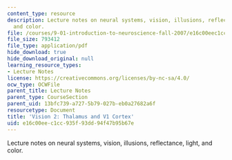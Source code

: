 ```yaml
---
content_type: resource
description: Lecture notes on neural systems, vision, illusions, reflectance, light,
  and color.
file: /courses/9-01-introduction-to-neuroscience-fall-2007/e16c00eec1cc935f93dd94f47b95b67e_10_vision2.pdf
file_size: 793412
file_type: application/pdf
hide_download: true
hide_download_original: null
learning_resource_types:
- Lecture Notes
license: https://creativecommons.org/licenses/by-nc-sa/4.0/
ocw_type: OCWFile
parent_title: Lecture Notes
parent_type: CourseSection
parent_uid: 13bfc739-a727-5b79-027b-eb0a27682a6f
resourcetype: Document
title: 'Vision 2: Thalamus and V1 Cortex'
uid: e16c00ee-c1cc-935f-93dd-94f47b95b67e
---
```

Lecture notes on neural systems, vision, illusions, reflectance, light, and color.